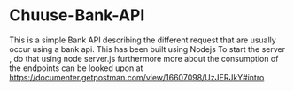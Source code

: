 # Chuuse-Bank-API
This is a simple Bank API describing the different request that are usually occur using a bank api.
This has been built using Nodejs
To start the server , do that using node server.js
furthermore more about the consumption of the endpoints can be looked upon at https://documenter.getpostman.com/view/16607098/UzJERJkY#intro
